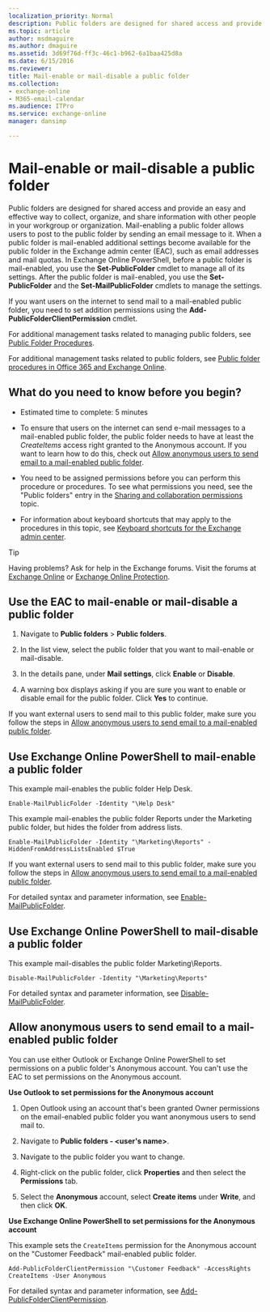 ```yaml
---
localization_priority: Normal
description: Public folders are designed for shared access and provide an easy and effective way to collect, organize, and share information with other people in your workgroup or organization. Mail-enabling a public folder allows users to post to the public folder by sending an email message to it. When a public folder is mail-enabled additional settings become available for the public folder in the Exchange admin center (EAC), such as email addresses and mail quotas. In Exchange Online PowerShell, before a public folder is mail-enabled, you use the Set-PublicFolder cmdlet to manage all of its settings. After the public folder is mail-enabled, you use the Set-PublicFolder and the Set-MailPublicFolder cmdlets to manage the settings.
ms.topic: article
author: msdmaguire
ms.author: dmaguire
ms.assetid: 3d69f76d-ff3c-46c1-b962-6a1baa425d8a
ms.date: 6/15/2016
ms.reviewer: 
title: Mail-enable or mail-disable a public folder
ms.collection: 
- exchange-online
- M365-email-calendar
ms.audience: ITPro
ms.service: exchange-online
manager: dansimp

---
```


# Mail-enable or mail-disable a public folder

Public folders are designed for shared access and provide an easy and effective way to collect, organize, and share information with other people in your workgroup or organization. Mail-enabling a public folder allows users to post to the public folder by sending an email message to it. When a public folder is mail-enabled additional settings become available for the public folder in the Exchange admin center (EAC), such as email addresses and mail quotas. In Exchange Online PowerShell, before a public folder is mail-enabled, you use the **Set-PublicFolder** cmdlet to manage all of its settings. After the public folder is mail-enabled, you use the **Set-PublicFolder** and the **Set-MailPublicFolder** cmdlets to manage the settings.

If you want users on the internet to send mail to a mail-enabled public folder, you need to set addition permissions using the **Add-PublicFolderClientPermission** cmdlet.

For additional management tasks related to managing public folders, see [Public Folder Procedures](https://technet.microsoft.com/library/afa54c8e-f3ab-4f5f-85ad-fb2a905ecfa9.aspx).

For additional management tasks related to public folders, see [Public folder procedures in Office 365 and Exchange Online](public-folder-procedures.md).

## What do you need to know before you begin?

- Estimated time to complete: 5 minutes

- To ensure that users on the internet can send e-mail messages to a mail-enabled public folder, the public folder needs to have at least the _CreateItems_ access right granted to the Anonymous account. If you want to learn how to do this, check out [Allow anonymous users to send email to a mail-enabled public folder](#allow-anonymous-users-to-send-email-to-a-mail-enabled-public-folder).

- You need to be assigned permissions before you can perform this procedure or procedures. To see what permissions you need, see the "Public folders" entry in the [Sharing and collaboration permissions](https://technet.microsoft.com/library/b7fa4b7c-1266-45bd-a14b-f66be0459cc5.aspx) topic.

- For information about keyboard shortcuts that may apply to the procedures in this topic, see [Keyboard shortcuts for the Exchange admin center](../../accessibility/keyboard-shortcuts-in-admin-center.md).

> [!TIP]
> Having problems? Ask for help in the Exchange forums. Visit the forums at [Exchange Online](https://go.microsoft.com/fwlink/p/?linkId=267542) or [Exchange Online Protection](https://go.microsoft.com/fwlink/p/?linkId=285351).

## Use the EAC to mail-enable or mail-disable a public folder

1. Navigate to **Public folders** \> **Public folders**.

2. In the list view, select the public folder that you want to mail-enable or mail-disable.

3. In the details pane, under **Mail settings**, click **Enable** or **Disable**.

4. A warning box displays asking if you are sure you want to enable or disable email for the public folder. Click **Yes** to continue.

If you want external users to send mail to this public folder, make sure you follow the steps in [Allow anonymous users to send email to a mail-enabled public folder](#allow-anonymous-users-to-send-email-to-a-mail-enabled-public-folder).

## Use Exchange Online PowerShell to mail-enable a public folder

This example mail-enables the public folder Help Desk.

```
Enable-MailPublicFolder -Identity "\Help Desk"
```

This example mail-enables the public folder Reports under the Marketing public folder, but hides the folder from address lists.

```
Enable-MailPublicFolder -Identity "\Marketing\Reports" -HiddenFromAddressListsEnabled $True
```

If you want external users to send mail to this public folder, make sure you follow the steps in [Allow anonymous users to send email to a mail-enabled public folder](#allow-anonymous-users-to-send-email-to-a-mail-enabled-public-folder).

For detailed syntax and parameter information, see [Enable-MailPublicFolder](https://technet.microsoft.com/library/6fc7ba9a-62a8-4f41-811f-608363aa1397.aspx).

## Use Exchange Online PowerShell to mail-disable a public folder

This example mail-disables the public folder Marketing\Reports.

```
Disable-MailPublicFolder -Identity "\Marketing\Reports"
```

For detailed syntax and parameter information, see [Disable-MailPublicFolder](https://technet.microsoft.com/library/92d6c890-a96a-469a-b864-99d9656b12e0.aspx).

## Allow anonymous users to send email to a mail-enabled public folder

You can use either Outlook or Exchange Online PowerShell to set permissions on a public folder's Anonymous account. You can't use the EAC to set permissions on the Anonymous account.

**Use Outlook to set permissions for the Anonymous account**

1. Open Outlook using an account that's been granted Owner permissions on the email-enabled public folder you want anonymous users to send mail to.

2. Navigate to **Public folders - \<user's name\>**.

3. Navigate to the public folder you want to change.

4. Right-click on the public folder, click **Properties** and then select the **Permissions** tab.

5. Select the **Anonymous** account, select **Create items** under **Write**, and then click **OK**.

**Use Exchange Online PowerShell to set permissions for the Anonymous account**

This example sets the `CreateItems` permission for the Anonymous account on the "Customer Feedback" mail-enabled public folder.

```
Add-PublicFolderClientPermission "\Customer Feedback" -AccessRights CreateItems -User Anonymous
```

For detailed syntax and parameter information, see [Add-PublicFolderClientPermission](https://technet.microsoft.com/library/d68ad7a9-daa0-4e6d-b819-5cca891c8fd9.aspx).
